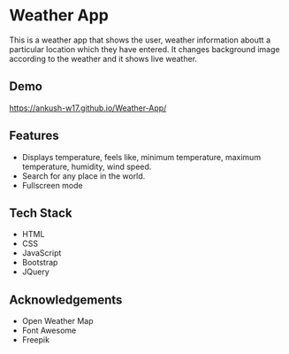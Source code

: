 
# Weather App

This is a weather app that shows the user, weather information aboutt a particular location which they have entered. It changes background image according to the weather and it shows live weather. 
## Demo

https://ankush-w17.github.io/Weather-App/


## Features

- Displays temperature, feels like, minimum temperature, maximum temperature, humidity, wind speed.
- Search for any place in the world.
- Fullscreen mode


## Tech Stack

* HTML
* CSS
* JavaScript
* Bootstrap
* JQuery

## Acknowledgements

 - Open Weather Map
 - Font Awesome
 - Freepik

